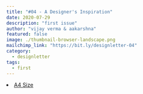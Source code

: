 ```yaml
---
title: "#04 - A Designer's Inspiration"
date: 2020-07-29
description: "first issue"
author: "vijay verma & aakarshna"
featured: false
image: ./thumbnail-browser-landscape.png
mailchimp_link: "https://bit.ly/designletter-04"
category:
  - designletter
tags:
  - first
---
```

<li><a href="https://bit.ly/designletter-01">A4 Size</a></li>
